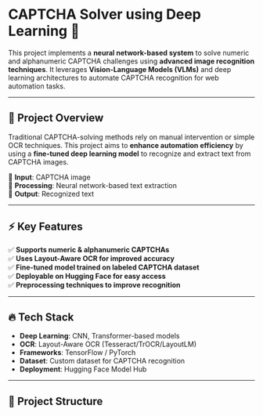 # CAPTCHA Solver using Deep Learning 🚀  

This project implements a **neural network-based system** to solve numeric and alphanumeric CAPTCHA challenges using **advanced image recognition techniques**. It leverages **Vision-Language Models (VLMs)** and deep learning architectures to automate CAPTCHA recognition for web automation tasks.  

---

## 🌟 **Project Overview**  
Traditional CAPTCHA-solving methods rely on manual intervention or simple OCR techniques. This project aims to **enhance automation efficiency** by using a **fine-tuned deep learning model** to recognize and extract text from CAPTCHA images.  

🔹 **Input**: CAPTCHA image  
🔹 **Processing**: Neural network-based text extraction  
🔹 **Output**: Recognized text  

---

## ⚡ **Key Features**  
✅ **Supports numeric & alphanumeric CAPTCHAs**  
✅ **Uses Layout-Aware OCR for improved accuracy**  
✅ **Fine-tuned model trained on labeled CAPTCHA dataset**  
✅ **Deployable on Hugging Face for easy access**  
✅ **Preprocessing techniques to improve recognition**  

---

## 🔥 **Tech Stack**  
- **Deep Learning**: CNN, Transformer-based models  
- **OCR**: Layout-Aware OCR (Tesseract/TrOCR/LayoutLM)  
- **Frameworks**: TensorFlow / PyTorch  
- **Dataset**: Custom dataset for CAPTCHA recognition  
- **Deployment**: Hugging Face Model Hub  

---

## 📂 **Project Structure**  
